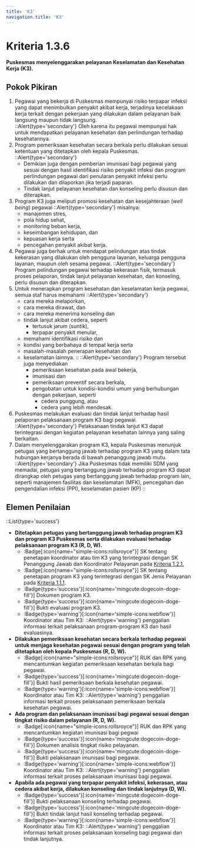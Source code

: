 ```yaml
---
title: 'K3'
navigation.title: 'K3'
---
```

# Kriteria 1.3.6 
**Puskesmas menyelenggarakan pelayanan Keselamatan dan Kesehatan Kerja (K3).** 
## Pokok Pikiran 
1. Pegawai yang bekerja di Puskesmas mempunyai risiko terpapar infeksi yang dapat menimbulkan penyakit akibat kerja, terjadinya kecelakaan kerja terkait  dengan pekerjaan yang dilakukan dalam pelayanan baik langsung maupun tidak langsung.  
  ::Alert{type='secondary'}
  Oleh  karena itu pegawai mempunyai hak untuk mendapatkan pelayanan kesehatan dan perlindungan terhadap kesehatannya. 
1. Program pemeriksaan kesehatan secara berkala perlu dilakukan sesuai ketentuan yang ditetapkan oleh kepala Puskesmas. 
  ::Alert{type='secondary'}
   - Demikian juga dengan pemberian imunisasi bagi pegawai yang sesuai dengan hasil identifikasi risiko penyakit infeksi dan program perlindungan pegawai dari penularan penyakit infeksi perlu dilakukan dan dilaporkan jika terjadi paparan. 
   - Tindak lanjut pelayanan kesehatan dan konseling  perlu disusun dan diterapkan. 
1. Program K3 juga meliputi promosi kesehatan dan kesejahteraan (*well being*) pegawai 
  ::Alert{type='secondary'}
    misalnya: 
    - manajemen stres, 
    - pola hidup sehat, 
    - monitoring beban kerja, 
    - keseimbangan kehidupan, dan 
    - kepuasan kerja serta 
    - pencegahan penyakit akibat kerja. 
2. Pegawai juga berhak untuk mendapat  pelindungan atas tindak kekerasan yang dilakukan oleh pengguna layanan, keluarga pengguna layanan, maupun oleh sesama pegawai. 
  ::Alert{type='secondary'}
  Program pelindungan pegawai terhadap kekerasan fisik, termasuk proses pelaporan, tindak lanjut pelayanan kesehatan, dan konseling, perlu disusun dan diterapkan. 
1. Untuk menerapkan program kesehatan dan keselamatan kerja pegawai, semua staf harus memahami 
  ::Alert{type='secondary'}
    - cara mereka melaporkan, 
    - cara mereka dirawat, dan 
    - cara mereka menerima konseling dan 
    - tindak lanjut akibat cedera, seperti 
        - tertusuk jarum (suntik), 
        - terpapar penyakit menular, 
    - memahami identifikasi risiko dan 
    - kondisi yang berbahaya di tempat kerja serta 
    - masalah-masalah penerapan kesehatan dan 
    - keselamatan lainnya. 
    :: 
    ::Alert{type='secondary'}
    Program tersebut juga menyediakan 
      - pemeriksaan kesehatan pada awal bekerja, 
      - imunisasi dan 
      - pemeriksaan preventif secara berkala, 
      - pengobatan untuk kondisi-kondisi  umum yang berhubungan dengan pekerjaan, seperti 
        - cedera punggung, atau 
        - cedera yang lebih mendesak. 
1. Puskesmas melakukan evaluasi dan tindak lanjut terhadap hasil pelaporan pelaksanaan program K3 bagi pegawai. 
  ::Alert{type='secondary'}
  Pelaksanaan tindak lanjut K3 dapat terintegrasi dengan kegiatan pelayanan kesehatan lainnya yang saling berkaitan. 
1. Dalam menyelenggarakan program K3, kepala Puskesmas menunjuk petugas yang  bertanggung  jawab terhadap program K3 yang dalam tata  hubungan kerjanya berada di bawah penanggung jawab mutu. 
  ::Alert{type='secondary'}
  Jika Puskesmas tidak memiliki SDM yang memadai, petugas yang bertanggung jawab terhadap program K3 dapat dirangkap oleh petugas yang bertanggung jawab terhadap program lain, seperti manajemen fasilitas dan keselamatan (MFK), pencegahan dan pengendalian infeksi (PPI), keselamatan pasien (KP) 
  ::
## Elemen Penilaian 
::List{type='success'}
- **Ditetapkan petugas yang bertanggung jawab terhadap program K3 dan program K3 Puskesmas serta dilakukan evaluasi terhadap pelaksanaan program K3 (R, D, W).**
  - :Badge[:icon{name="simple-icons:rollsroyce"}] SK tentang penetapan koordinator atau tim K3 yang terintegrasi dengan SK Penanggung Jawab dan Koordinator Pelayanan pada [Kriteria 1.2.1.](/1/2/1) 
  - :Badge[:icon{name="simple-icons:rollsroyce"}] SK tentang penetapan program K3 yang terintegrasi dengan SK Jenis Pelayanan pada [Kriteria 1.1.1](/1/1/1). 
  - :Badge{type='success'}[:icon{name='mingcute:dogecoin-doge-fill'}] Dokumen program K3. 
  - :Badge{type='success'}[:icon{name='mingcute:dogecoin-doge-fill'}] Bukti evaluasi program K3. 
  - :Badge{type='warning'}[:icon{name='simple-icons:webflow'}] Koordinator atau Tim K3: 
    ::Alert{type='warning'}
    penggalian informasi terkait pelaksanaan program-program K3 dan hasil evaluasinya. 
- **Dilakukan pemeriksaan kesehatan secara berkala terhadap pegawai untuk menjaga kesehatan pegawai sesuai dengan program yang telah ditetapkan oleh kepala Puskesmas (R, D, W).**
  - :Badge[:icon{name="simple-icons:rollsroyce"}] RUK dan RPK yang mencantumkan kegiatan pemeriksaan kesehatan berkala bagi pegawai. 
  - :Badge{type='success'}[:icon{name='mingcute:dogecoin-doge-fill'}] Bukti hasil pemeriksaan berkala kesehatan pegawai. 
  - :Badge{type='warning'}[:icon{name='simple-icons:webflow'}] Koordinator atau Tim K3: 
    ::Alert{type='warning'}
    penggalian informasi terkait proses pelaksanaan pemeriksaan berkala kesehatan pegawai. 
- **Ada program dan pelaksanaan imunisasi bagi pegawai sesuai dengan tingkat risiko dalam pelayanan (R, D, W).**
   - :Badge[:icon{name="simple-icons:rollsroyce"}] RUK dan RPK yang mencantumkan kegiatan imunisasi bagi pegwai 
   - :Badge{type='success'}[:icon{name='mingcute:dogecoin-doge-fill'}] Dokumen analisis tingkat risiko pelayanan. 
   - :Badge{type='success'}[:icon{name='mingcute:dogecoin-doge-fill'}] Bukti pelaksanaan imunisasi bagi pegawai. 
   - :Badge{type='warning'}[:icon{name='simple-icons:webflow'}] Koordinator atau Tim K3: 
    ::Alert{type='warning'}
     penggalian informasi terkait proses pelaksanaan imunisasi bagi pegawai. 
- **Apabila ada pegawai yang terpapar penyakit infeksi, kekerasan, atau cedera akibat kerja, dilakukan konseling dan tindak lanjutnya (D, W).**
  - :Badge{type='success'}[:icon{name='mingcute:dogecoin-doge-fill'}] Bukti pelaksanaan konseling terhadap pegawai. 
  - :Badge{type='success'}[:icon{name='mingcute:dogecoin-doge-fill'}] Bukti tindak lanjut hasil konseling terhadap pegawai. 
  - :Badge{type='warning'}[:icon{name='simple-icons:webflow'}] Koordinator atau Tim K3: 
    ::Alert{type='warning'}
    penggalian informasi terkait proses pelaksanaan konseling bagi pegawai dan tindak lanjutnya. 
